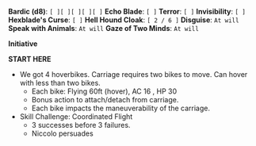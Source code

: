 **Bardic (d8)**: `[ ][ ][ ][ ][ ]`
**Echo Blade**: `[ ]`
**Terror**: `[ ]`
**Invisibility**: `[ ]`
**Hexblade's Curse**: `[ ]`
**Hell Hound Cloak**: `[ 2 / 6 ]`
**Disguise**: `At will`
**Speak with Animals**: `At will`
**Gaze of Two Minds**: `At will`

**Initiative**

**START HERE**
- We got 4 hoverbikes. Carriage requires two bikes to move. Can hover with less than two bikes.
	- Each bike: Flying 60ft (hover), AC 16 , HP 30
	- Bonus action to attach/detach from carriage.
	- Each bike impacts the maneuverability of the carriage.
- Skill Challenge: Coordinated Flight
	- 3 successes before 3 failures.
	- Niccolo persuades